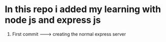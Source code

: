 # In this repo i added my learning with node js and express js 

1. First commit ---> creating the normal express server
